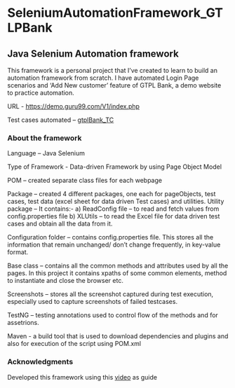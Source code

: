 # SeleniumAutomationFramework_GTLPBank

##                                                       Java Selenium Automation framework                                            

This framework is a personal project that I’ve created to learn to build an automation framework from scratch. I have automated Login Page scenarios and ‘Add New customer’ feature of GTPL Bank, a demo website to practice automation.

URL - https://demo.guru99.com/V1/index.php

Test cases automated – [gtplBank_TC](https://docs.google.com/spreadsheets/d/16YGXB2r5mvSaDtoD4AibyI-rAQpxaTNWHY7GQ6pSq0Q/edit?usp=sharing)

### About the framework

Language – Java Selenium

Type of Framework -  Data-driven Framework by using Page Object Model

POM – created separate class files for each webpage

Package – created 4 different packages, one each for pageObjects, test cases, test data (excel sheet for data driven Test cases) and utilities.
Utility package – It contains:-
a)	ReadConfig file – to read and fetch values from config.properties file
b)	XLUtils – to read the Excel file for data driven test cases and obtain all the data from it.

Configuration folder – contains config.properties file. This stores all the information that remain unchanged/ don’t change frequently, in key-value format.

Base class – contains all the common methods and attributes used by all the pages. In this project it contains xpaths of some common elements, method to instantiate and close the browser etc.

Screenshots – stores all the screenshot captured during test execution, especially used to capture screenshots of failed testcases.

TestNG – testing annotations used to control flow of the methods and for assetrions.

Maven - a build tool that is used to download dependencies and plugins and also for execution of the script using POM.xml

### Acknowledgments
Developed this framework using this [video](https://youtu.be/M4Ye3SKT46g) as guide








